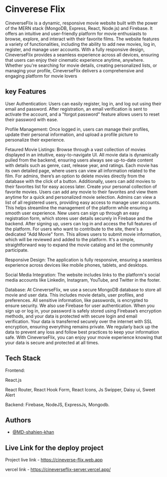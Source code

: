 
# Cinverese Flix

CineverseFlix is a dynamic, responsive movie website built with the power of the MERN stack (MongoDB, Express, React, Node.js) and Firebase. It offers an intuitive and user-friendly platform for movie enthusiasts to browse, explore, and interact with their favorite films. The website features a variety of functionalities, including the ability to add new movies, log in, register, and manage user accounts. With a fully responsive design, CineverseFlix provides a seamless experience across all devices, ensuring that users can enjoy their cinematic experience anytime, anywhere. Whether you're searching for movie details, creating personalized lists, or managing your profile, CineverseFlix delivers a comprehensive and engaging platform for movie lovers

## key Features

User Authentication: Users can easily register, log in, and log out using their email and password. After registration, an email verification is sent to activate the account, and a "forgot password" feature allows users to reset their password with ease.

Profile Management: Once logged in, users can manage their profiles, update their personal information, and upload a profile picture to personalize their experience.

Fetaured Movie Listings: Browse through a vast collection of movies displayed in an intuitive, easy-to-navigate UI. All movie data is dynamically pulled from the backend, ensuring users always see up-to-date content with details such as genre, cast, release year, and ratings. Each movie has its own detailed page, where users can view all information related to the film. For admins, there’s an option to delete movies directly from the database with the click of a button. Additionally, users can add movies to their favorites list for easy access later. Create your personal collection of favorite movies. Users can add any movie to their favorites and view them anytime for a quick and personalized movie selection. Admins can view a list of all registered users, providing easy access to manage user accounts. This helps streamline the management of the platform while ensuring a smooth user experience. New users can sign up through an easy registration form, which stores user details securely in Firebase and the backend. After signing up, users can log in and access the full features of the platform. For users who want to contribute to the site, there's a dedicated "Add Movie" form. This allows users to submit movie information, which will be reviewed and added to the platform. It's a simple, straightforward way to expand the movie catalog and let the community participate.

Responsive Design: The application is fully responsive, ensuring a seamless experience across devices like mobile phones, tablets, and desktops.

Social Media Integration: The website includes links to the platform's social media accounts like Linkedin, Instagram, YouTube, and Twitter in the footer.

Database: At CineverseFlix, we use a secure MongoDB database to store all movie and user data. This includes movie details, user profiles, and preferences. All sensitive information, like passwords, is encrypted to ensure security. We also use Firebase for user authentication. When you sign up or log in, your password is safely stored using Firebase’s encryption methods, and your data is protected with secure login and email verification. Your data is transferred securely over the internet with SSL encryption, ensuring everything remains private. We regularly back up the data to prevent any loss and follow best practices to keep your information safe. With CineverseFlix, you can enjoy your movie experience knowing that your data is secure and protected at all times.

## Tech Stack

Frontend:

React.js

React Router, React Hook Form, React Icons, Js Swipper, Daisy ui, Sweet Alert

Backend:
Firebase, NodeJS, ExpressJs, Mongodb.



## Authors

- [@MD-shahien-khan](https://github.com/Md-shahien-khan)


## Live Link for the deploy project
Project live link - 
https://cineverse-flix.web.app


vercel link - 
https://cineverseflix-server.vercel.app/
